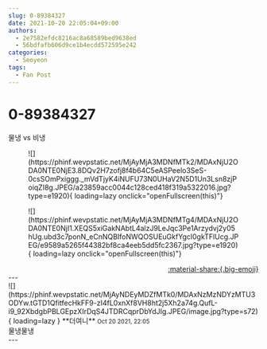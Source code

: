 ```yaml
---
slug: 0-89384327
date: 2021-10-20 22:05:04+09:00
authors:
  - 2e7582efdc8216ac8a68589bed9638ed
  - 56bdfafb606d9ce1b4ecdd572595e242
categories:
  - Seoyeon
tags:
  - Fan Post
---
```


# 0-89384327

<div class="post-container" markdown="1">
<div class="content-container md-sidebar__scrollwrap" markdown="1">

물냉 vs 비냉
<figure markdown="1">
![](https://phinf.wevpstatic.net/MjAyMjA3MDNfMTk2/MDAxNjU2ODA0NTE0NjE3.8DQv2H7zofj8f4b64C5eASPeelo3SeS-0csSOmPxiggg._mVdTjyK4iNUFU73N0UHaV2N5D1Un3Lsn8zjPoiqZI8g.JPEG/a23859acc0044c128ced418f319a5322016.jpg?type=e1920){ loading=lazy onclick="openFullscreen(this)"}
</figure>

<figure markdown="1">
![](https://phinf.wevpstatic.net/MjAyMjA3MDNfMTg4/MDAxNjU2ODA0NTE0NjI1.XEQS5xiGakNAbtL4alzJ9LeJqc3Pe1Arzydvj2y05hUg.ubd3c7ponN_eCnNQBIfoNWQOSUEuGkfYgcl0gkTFlUcg.JPEG/e9589a5265f44382bf8ca4eeb5dd5fc2367.jpg?type=e1920){ loading=lazy onclick="openFullscreen(this)"}
</figure>


</div>
</div>

<div style="text-align: right;" markdown="1">
<a href="https://weverse.io/fromis9/fanpost/0-89384327" style="text-align: right;">:material-share:{.big-emoji}</a>
</div>
---

<div class="comments-container md-sidebar__scrollwrap" markdown="1">
<div class="comment" markdown="1">
<div class='id-container' markdown="1">
![](https://phinf.wevpstatic.net/MjAyNDEyMDZfMTk0/MDAxNzMzNDYzMTU3ODYw.tGTD1QfitfecHkFF9-zI4fL0xnXf8VH8ht2j5Xh2a74g.QufL-i9_92XbdgbPBLGEpzXIrDqS4JTDRCqprDbYdJIg.JPEG/image.jpg?type=s72){ loading=lazy }
**<span class="artist">더여니</span>** <small>Oct 20 2021, 22:05</small><br>
</div>
<div class='comment-body' markdown="1">
물냉물냉
</div>
</div>
</div>
---
